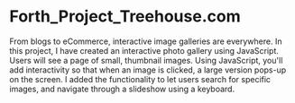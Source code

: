 # Forth_Project_Treehouse.com

From blogs to eCommerce, interactive image galleries are everywhere. In this project, I have created an interactive photo gallery using JavaScript. Users will see a page of small, thumbnail images. Using JavaScript, you'll add interactivity so that when an image is clicked, a large version pops-up on the screen. I added the functionality to let users search for specific images, and navigate through a slideshow using a keyboard.
